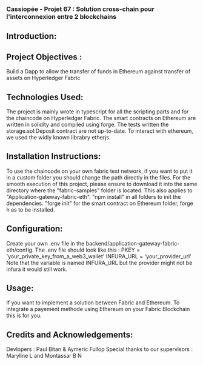 ### Cassiopée - Projet 67 : Solution cross-chain pour l'interconnexion entre 2 blockchains


## Introduction: 

## Project Objectives :
  Build a Dapp to allow the transfer of funds in Ethereum against transfer of assets on Hyperledger Fabric

## Technologies Used: 
  The project is mainly wrote in typescript for all the scripting parts and for the chaincode on Hyperledger Fabric. 
  The smart contracts on Ethereum are written in solidity and compiled using forge. The tests written the storage.sol:Deposit contract are not   up-to-date. 
  To interact with ethereum, we used the widly known librabry etherjs.


## Installation Instructions: 
  To use the chaincode on your own fabric test network, if you want to put it in a custom folder you should change the path directly in the     files. For the smooth execution of this project, please ensure to download it into the same directory where the "fabric-samples" folder is     located. This also applies to "Application-gateway-fabric-eth".
  "npm install" in all folders to init the dependencies. "forge init" for the smart contract on Ethereum folder, forge h  as to be installed.

## Configuration: 
  Create your own .env file in the backend/application-gateway-fabric-eth/config. The .env file should look like this : 
  PKEY = 'your_private_key_from_a_web3_wallet'
  INFURA_URL = 'your_provider_url' 
  Note that the variable is named INFURA_URL but the provider might not be infura it would still work. 

## Usage: 
  If you want to implement a solution between Fabric and Ethereum. To integrate a payement methode using Ethereum on your Fabric Blockchain     this is for you. 


## Credits and Acknowledgements:
  Devlopers : Paul Bitan & Aymeric Fullop
  Special thanks to our supervisors : Maryline L and Montassar B N
